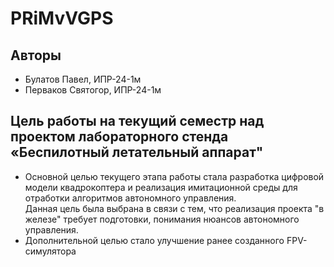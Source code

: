 # PRiMvVGPS

## Авторы
- Булатов Павел, ИПР-24-1м
- Перваков Святогор, ИПР-24-1м

## Цель работы на текущий семестр над проектом лабораторного стенда «Беспилотный летательный аппарат"
- Основной целью текущего этапа работы стала разработка цифровой модели квадрокоптера и реализация имитационной среды для отработки алгоритмов автономного управления.  
Данная цель была выбрана в связи с тем, что реализация проекта "в железе" требует подготовки, понимания нюансов автономного управления.
- Дополнительной целью стало улучшение ранее созданного FPV-симулятора
